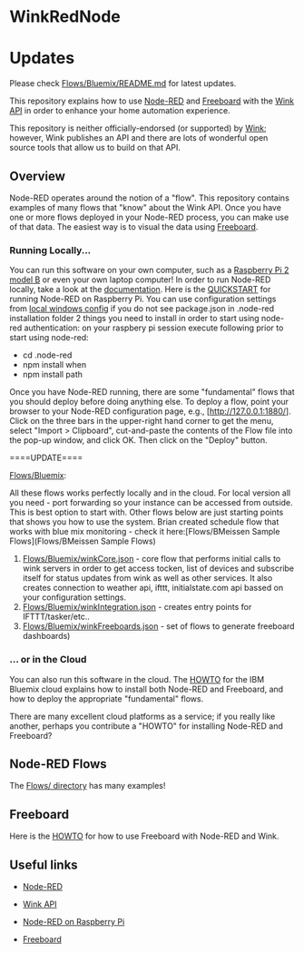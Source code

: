 # WinkRedNode
Updates
=========================
Please check [Flows/Bluemix/README.md](Flows/Bluemix/README.md) for latest updates.

This repository explains how to use [Node-RED](http://nodered.org/) and [Freeboard](http://freeboard.io/)
with the [Wink API](http://docs.wink.apiary.io/) in order to enhance your home automation experience.

This repository is neither officially-endorsed (or supported) by [Wink](http://wink.com/);
however, Wink publishes an API and there are lots of wonderful open source tools that allow us to build on that API.


## Overview

Node-RED operates around the notion of a "flow".
This repository contains examples of many flows that "know" about the Wink API.
Once you have one or more flows deployed in your Node-RED process,
you can make use of that data.
The easiest way is to visual the data using [Freeboard](http://freeboard.io/).

### Running Locally...

You can run this software on your own computer,
such as a [Raspberry Pi 2 model B](https://www.raspberrypi.org/products/raspberry-pi-2-model-b/)
or even your own laptop computer!
In order to run Node-RED locally,
take a look at the [documentation](http://nodered.org/docs/).
Here is the [QUICKSTART](http://nodered.org/docs/hardware/raspberrypi.html) for running Node-RED on Raspberry Pi.
You can use configuration settings from [local windows config](README-Local-Windows.md)
if you do not see package.json in .node-red installation folder 2 things you need to install in order to start using node-red authentication: 
on your raspbery pi session execute following prior to start using node-red:
* cd .node-red
* npm install when
* npm install path


Once you have Node-RED running,
there are some "fundamental" flows that you should deploy before doing anything else.
To deploy a flow,
point your browser to your Node-RED configuration page, e.g., [http://127.0.0.1:1880/].
Click on the three bars in the upper-right hand corner to get the menu,
select "Import > Clipboard",
cut-and-paste the contents of the Flow file into the pop-up window,
and click OK.
Then click on the "Deploy" button.

====UPDATE====

[Flows/Bluemix](Flows/Bluemix/):

All these flows works perfectly locally and in the cloud. For local version all you need - port forwarding so your instance can be accessed from outside. This is best option to start with. Other flows below are just starting points that shows you how to use the system.
Brian created schedule flow that works with blue mix monitoring - check it here:[Flows/BMeissen Sample Flows](Flows/BMeissen Sample Flows)

1. [Flows/Bluemix/winkCore.json](Flows/Bluemix/winkCore.json) - core flow that performs initial calls to wink servers in order to get access tocken, list of devices and subscribe itself for status updates from wink as well as other services. It also creates connection to weather api, ifttt, initialstate.com api bassed on your configuration settings. 
2. [Flows/Bluemix/winkIntegration.json](Flows/Bluemix/winkIntegration.json) - creates entry points for IFTTT/tasker/etc.. 
3. [Flows/Bluemix/winkFreeboards.json](Flows/Bluemix/winkFreeboards.json) - set of flows to generate freeboard dashboards)


### ... or in the Cloud
You can also run this software in the cloud.
The [HOWTO](README-Bluemix.md) for the IBM Bluemix cloud explains how to install both Node-RED and Freeboard,
and how to deploy the appropriate "fundamental" flows.

There are many excellent cloud platforms as a service;
if you really like another,
perhaps you contribute a "HOWTO" for installing Node-RED and Freeboard?

## Node-RED Flows
The [Flows/ directory](Flows/README.md) has many examples!

## Freeboard

Here is the [HOWTO](README-Freeboard.md) for how to use Freeboard with Node-RED and Wink.

## Useful links

* [Node-RED](http://nodered.org/)

* [Wink API](http://docs.wink.apiary.io/)

* [Node-RED on Raspberry Pi](http://nodered.org/docs/hardware/raspberrypi.html)
 
* [Freeboard](http://freeboard.io/)
